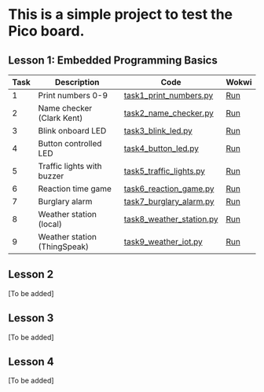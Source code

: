 # This is a simple project to test the Pico board.

## Lesson 1: Embedded Programming Basics

| Task | Description | Code | Wokwi |
|------|-------------|------|-------|
| 1 | Print numbers 0-9 | [task1_print_numbers.py](lesson1/task1_print_numbers.py) | [Run](https://wokwi.com/projects/443532858830928897) |
| 2 | Name checker (Clark Kent) | [task2_name_checker.py](lesson1/task2_name_checker.py) | [Run](https://wokwi.com/projects/443533270339423233) |
| 3 | Blink onboard LED | [task3_blink_led.py](lesson1/task3_blink_led.py) | [Run](https://wokwi.com/projects/443534177761537025) |
| 4 | Button controlled LED | [task4_button_led.py](lesson1/task4_button_led.py) | [Run](link) |
| 5 | Traffic lights with buzzer | [task5_traffic_lights.py](lesson1/task5_traffic_lights.py) | [Run](link) |
| 6 | Reaction time game | [task6_reaction_game.py](lesson1/task6_reaction_game.py) | [Run](link) |
| 7 | Burglary alarm | [task7_burglary_alarm.py](lesson1/task7_burglary_alarm.py) | [Run](link) |
| 8 | Weather station (local) | [task8_weather_station.py](lesson1/task8_weather_station.py) | [Run](link) |
| 9 | Weather station (ThingSpeak) | [task9_weather_iot.py](lesson1/task9_weather_iot.py) | [Run](link) |

## Lesson 2

[To be added]

## Lesson 3

[To be added]

## Lesson 4

[To be added]